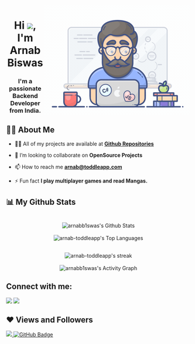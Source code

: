 <img align=right alt="Coding" width="400" src="./icon/sidegif.gif">
<h1 align=center>Hi <img src="https://raw.githubusercontent.com/MartinHeinz/MartinHeinz/master/wave.gif" width="30px">, I'm Arnab Biswas</h1>

<h3 align=center>I'm a passionate Backend Developer from India.</h3>

## 🙋‍♂️ About Me

- 👨‍💻 All of my projects are available at **[Github Repositories](https://github.com/arnabb1swas?tab=repositories)**

- 👯 I’m looking to collaborate on **OpenSource Projects**

- 📫 How to reach me **arnab@toddleapp.com**

- ⚡ Fun fact **I play multiplayer games and read Mangas.**


## 📊 My Github Stats

<p align="center">
 <br/>
    <img alt="arnabb1swas's Github Stats" src="https://github-readme-stats.vercel.app/api?username=arnab-toddleapp&count_private=true&layout=compact&show_icons=true&theme=tokyonight" />
<br/>
<br/>
     <img alt="arnab-toddleapp's Top Languages" src="https://github-readme-stats.vercel.app/api/top-langs/?username=arnab-toddleapp&count_private=true&langs_count=20&layout=compact&show_icons=true&theme=tokyonight" />
<br/>
</p>
<p align="center">
  <br/>
    <img title="Arnab Biswas's streak" alt="arnab-toddleapp's streak" src="https://github-readme-streak-stats.herokuapp.com?user=arnab-toddleapp&count_private=true&theme=tokyonight&hide_border=true&date_format=j%20M%5B%20Y%5D" />
  <br/>
  <br/>
    <img title="Arnab Biswas's streak" alt="arnabb1swas's Activity Graph" src="https://activity-graph.herokuapp.com/graph?username=arnab-toddleapp&count_private=true&bg_color=0D1117&color=5BCDEC&line=5BCDEC&point=FFFFFF&hide_border=true" />
  <br/>
</p>

<p align=right>

## Connect with me:
<a target="_blank" href = "https://www.linkedin.com/in/arnabb1swas"><img src="https://img.icons8.com/fluent/48/000000/linkedin.png"/></a>
<a target="_blank" href = "https://linktr.ee/arnabbiswas"><img src="https://img.icons8.com/fluent/48/000000/link.png"/></a>

 ## ❤ Views and Followers
<a target="_blank" href="https://github.com/arnab-toddleapp/">
    <img src="https://komarev.com/ghpvc/?username=arnab-toddleapp&style=flat-square">
</a>
<a target="_blank" href="https://github.com/arnab-toddleapp?tab=followers"><img src="https://img.shields.io/github/followers/arnab-toddleapp?label=Followers&style=social" alt="GitHub Badge"></a>
 
</p>

